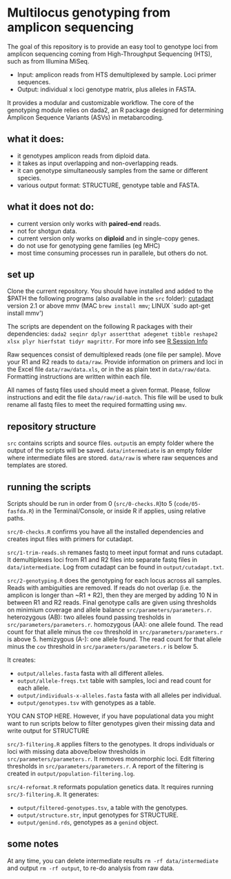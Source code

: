 # Multilocus genotyping from amplicon sequencing
The goal of this repository is to provide an easy tool to genotype loci from amplicon sequencing coming from High-Throughput Sequencing (HTS), such as from Illumina MiSeq.
* Input: amplicon reads from HTS demultiplexed by sample. Loci primer sequences.
* Output: individual x loci genotype matrix, plus alleles in FASTA.

It provides a modular and customizable workflow. The core of the genotyping module relies on dada2, an R package designed for determining Amplicon Sequence Variants (ASVs) in metabarcoding.

## what it does:
* it genotypes amplicon reads from diploid data.
* it takes as input overlapping and non-overlapping reads.
* it can genotype simultaneously samples from the same or different species.
* various output format: STRUCTURE, genotype table and FASTA.

## what it does **not** do:
* current version only works with **paired-end** reads.
* not for shotgun data.
* current version only works on **diploid** and in single-copy genes.
* do not use for genotyping gene families (eg MHC)
* most time consuming processes run in parallele, but others do not.

## set up

Clone the current repository.
You should have installed and added to the $PATH the following programs (also available in the `src` folder):
[cutadapt](https://cutadapt.readthedocs.io/en/stable/installation.html) version 2.1 or above
mmv (MAC `brew install mmv`; LINUX `sudo apt-get install mmv')

The scripts are dependent on the following R packages with their dependencies: `dada2 seqinr dplyr assertthat adegenet tibble reshape2 xlsx plyr hierfstat tidyr magrittr`.
For more info see [R Session Info](`etc/sessionInfo.txt`)

Raw sequences consist of demultiplexed reads (one file per sample). Move your R1 and R2 reads to `data/raw`.
Provide information on primers and loci in the Excel file `data/raw/data.xls`, or in the as plain text in `data/raw/data`. Formatting instructions are written within each file.

All names of fastq files used should meet a given format. Please, follow instructions and edit the file `data/raw/id-match`. This file will be used to bulk rename all fastq files to meet the required formatting using `mmv`.

## repository structure

`src` contains scripts and source files.
`output`is an empty folder where the output of the scripts will be saved.
`data/intermediate` is an empty folder where intermediate files are stored.
`data/raw` is where raw sequences and templates are stored.

## running the scripts

Scripts should be run in order from 0 (`src/0-checks.R`)to 5 (`code/05-fasfda.R`) in the Terminal/Console, or inside R if applies, using relative paths.

`src/0-checks.R` confirms you have all the installed dependencies and creates input files with primers for cutadapt.

`src/1-trim-reads.sh` remanes fastq to meet input format and runs cutadapt. It demultiplexes loci from R1 and R2 files into separate fastq files in `data/intermediate`. Log from cutadapt can be found in `output/cutadapt.txt`.

`src/2-genotyping.R` does the genotyping for each locus across all samples. Reads with ambiguities are removed. If reads do not overlap (i.e. the amplicon is longer than  ~R1 + R2), then they are merged by adding 10 N in between R1 and R2 reads. Final genotype calls are given using thresholds on minimium coverage and allele balance `src/parameters/parameters.r`.
heterozygous (AB): two alleles found passing tresholds in `src/parameters/parameters.r`.
homozygous (AA): one allele found. The read count for that allele minus the `cov` threshold in `src/parameters/parameters.r` is above 5.
hemizygous (A-): one allele found. The read count for that allele minus the `cov` threshold in `src/parameters/parameters.r` is below 5.

It creates:
* `output/alleles.fasta` fasta with all different alleles.
* `output/allele-freqs.txt` table with samples, loci and read count for each allele.
* `output/individuals-x-alleles.fasta` fasta with all alleles per individual.
* `output/genotypes.tsv` with genotypes as a table.

YOU CAN STOP HERE. However, if you have populational data you might want to run scripts below to filter genotypes given their missing data and write output for STRUCTURE 

`src/3-filtering.R` applies filters to the genotypes. It drops individuals or loci with missing data above/below thresholds in `src/parameters/parameters.r`. It removes monomorphic loci. Edit filtering thresholds in `src/parameters/parameters.r`.
A report of the filtering is created in `output/population-filtering.log`.

`src/4-reformat.R` reformats population genetics data. It requires running `src/3-filtering.R`. It generates:
* `output/filtered-genotypes.tsv`, a table with the genotypes.
* `output/structure.str`, input genotypes for STRUCTURE.
* `output/genind.rds`, genotypes as a `genind` object.


## some notes

At any time,  you can delete intermediate results `rm -rf data/intermediate` and output `rm -rf output`, to re-do analysis from raw data.
